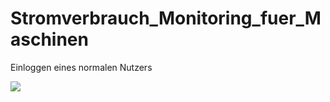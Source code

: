 Stromverbrauch_Monitoring_fuer_Maschinen
========================================

Einloggen eines normalen Nutzers

![](documentation\GIFs\Admin_login+übersicht.gif)